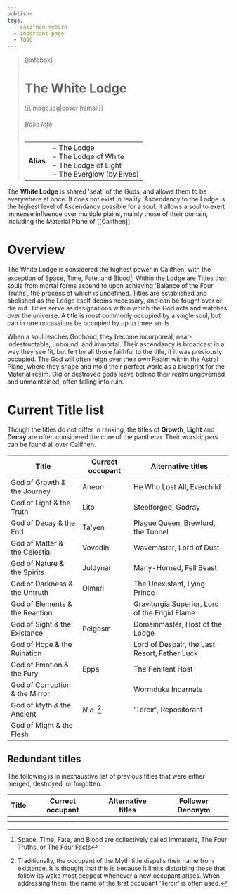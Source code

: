 ```yaml
---
publish: 
tags:
  - califhen-reborn
  - important-page
  - TODO
---
```

> [!infobox]  
> # The White Lodge
> ![[Image.jpg|cover hsmall]]  
> ###### Base Info
> | | |  
> |---|---|  
> | **Alias** | - The Lodge<br>- The Lodge of White<br>- The Lodge of Light<br>- The Everglow (by Elves) | 

The **White Lodge** is shared 'seat' of the Gods, and allows them to be everywhere at once. It does not exist in reality. Ascendancy to the Lodge is the highest level of Ascendancy possible for a soul. It allows a soul to exert immense influence over multiple plains, mainly those of their domain, including the Material Plane of [[Califhen]].
# Overview
The White Lodge is considered the highest power in Califhen, with the exception of Space, Time, Fate, and Blood[^1]. Within the Lodge are Titles that souls from mortal forms ascend to upon achieving 'Balance of the Four Truths', the process of which is undefined. Titles are established and abolished as the Lodge itself deems necessary, and can be fought over or die out. Titles serve as designations within which the God acts and watches over the universe. A title is most commonly occupied by a single soul, but can in rare occassions be occupied by up to three souls.

When a soul reaches Godhood, they become incorporeal, near-indestructable, unbound, and immortal. Their ascendancy is broadcast in a way they see fit, but felt by all those faithful to the title, if it was previously occupied. The God will often reign over their own Realm within the Astral Plane, where they shape and mold their perfect world as a blueprint for the Material realm. Old or destroyed gods leave behind their realm ungoverned and unmaintained, often falling into ruin.

[^1]: Space, Time, Fate, and Blood are collectively called Immateria, The Four Truths, or The Four Facts
# Current Title list
Though the titles do not differ in ranking, the titles of **Growth**, **Light** and **Decay** are often considered the core of the pantheon. Their worshippers can be found all over Califhen.

| Title                          | Currect occupant | Alternative titles                             |
| ------------------------------ | ---------------- | ---------------------------------------------- |
| God of Growth & the Journey    | Aneon            | He Who Lost All, Everchild                     |
| God of Light & the Truth       | Lito             | Steelforged, Godray                            |
| God of Decay & the End         | Ta'yen           | Plague Queen, Brewlord, the Tunnel             |
| God of Matter & the Celestial  | Vovodin          | Wavemaster, Lord of Dust                       |
| God of Nature & the Spirits    | Juldynar         | Many-Horned, Fell Beast                        |
| God of Darkness & the Untruth  | Olmari           | The Unexistant, Lying Prince                   |
| God of Elements & the Reaction |                  | Graviturgia Superior, Lord of the Frigid Flame |
| God of Sight & the Existance   | Pelgostr         | Domainmaster, Host of the Lodge                |
| God of Hope & the Ruination    |                  | Lord of Despair, the Last Resort, Father Luck  |
| God of Emotion & the Fury      | Eppa             | The Penitent Host                              |
| God of Corruption & the Mirror |                  | Wormduke Incarnate                             |
| God of Myth & the Ancient      | *N.a.* [^2]      | 'Tercir', Repositorant                         |
| God of Might & the Flesh       |                  |                                                |
[^2]: Traditionally, the occupant of the Myth title dispells their name from existance. It is thought that this is because it limits disturbing those that follow its wake most deepest whenever a new occupant arises. When addressing them, the name of the first occupant 'Tercir' is often used.
## Redundant titles
The following is in inexhaustive list of previous titles that were either merged, destroyed, or forgotten.

| Title | Currect occupant | Alternative titles | Follower Denonym |
| ----- | ---------------- | ------------------ | ---------------- |
|       |                  |                    |                  |
|       |                  |                    |                  |
